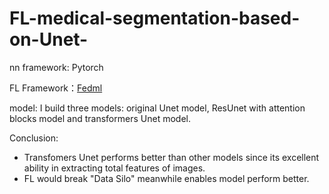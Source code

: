 # FL-medical-segmentation-based-on-Unet-

nn framework: Pytorch

FL Framework：[Fedml](https://doc.fedml.ai/)

model: I build three models: original Unet model, ResUnet with attention blocks model and transformers Unet model.

Conclusion: 

- Transfomers Unet performs better than other models since its excellent ability in extracting total features of images. 
- FL would break "Data Silo" meanwhile enables model perform better.
